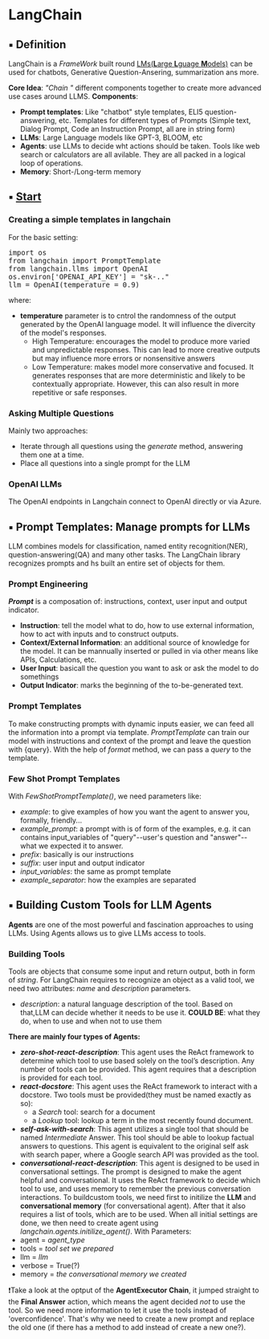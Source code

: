 #   LangChain

##  ▪️ Definition
LangChain is a *FrameWork* built round [LMs(**L**arge **L**guage **M**odels)](https://www.pinecone.io/learn/openai-gen-qa/) can be used for chatbots, Generative Question-Ansering, summarization ans more.

**Core Idea**: *"Chain "* different components together to create more advanced use cases around LLMS.
**Components**: 
  + **Prompt templates**: Like "chatbot" style templates, ELI5 question-answering, etc. Templates for different types of Prompts (Simple text, Dialog Prompt, Code an Instruction Prompt, all are in string form)
  + **LLMs**: Large Language models like GPT-3, BLOOM, etc
  + **Agents**: use LLMs to decide wht actions should be taken. Tools like web search or calculators are all avilable. They are all packed in a logical loop of operations.
  + **Memory**: Short-/Long-term memory
## ▪️ [Start](/Get_Started/Introduction.ipynb)
### Creating a simple templates in langchain
For the basic setting:
<pre>
import os
from langchain import PromptTemplate
from langchain.llms import OpenAI
os.environ['OPENAI_API_KEY'] = "sk-.."
llm = OpenAI(temperature = 0.9)
</pre>

where: 
+ **temperature** parameter is to cntrol the randomness of the output generated by the OpenAI language model. It will influence the divercity of the model's responses.
  * High Temperature: encourages the model to produce more varied and unpredictable responses. This can lead to more creative outputs but may influence more errors or nonsensitive answers
  * Low Temperature: makes model more conservative and focused. It generates responses that are more deterministic and likely to be contextually appropriate. However, this can also result in more repetitive or safe responses.
### Asking Multiple Questions
Mainly two approaches:
  + Iterate through all questions using the *generate* method, answering them one at a time.
  + Place all questions into a single prompt for the LLM

### OpenAI LLMs
The OpenAI endpoints in Langchain connect to OpenAI directly or via Azure.
## ▪️ Prompt Templates: Manage prompts for LLMs
LLM combines models for classification, named entity recognition(NER), question-answering(QA) and many other tasks. The LangChain library recognizes prompts and hs built an entire set of objects for them. 
### Prompt Engineering
***Prompt*** is a composation of: instructions, context, user input and output indicator.
  + **Instruction**: tell the model what to do, how to use external information, how to act with inputs and to construct outputs.
  + **Context/External Information**: an additional source of knowledge for the model. It can be mannually inserted or pulled in via other means like APIs, Calculations, etc.
  + **User Input**: basicall the question you want to ask or ask the model to do somethings
  + **Output Indicator**: marks the beginning of the to-be-generated text.

### Prompt Templates
To make constructing prompts with dynamic inputs easier, we can feed all the information into a prompt via template.
*PromptTemplate* can train our model with instructions and context of the prompt and leave the question with {query}. With the help of *format* method, we can pass a *query* to the template.

### Few Shot Prompt Templates
With *FewShotPromptTemplate()*, we need parameters like: 
+ *example*: to give examples of how you want the agent to answer you, formally, friendly...
+ *example_prompt*: a prompt with is of form of the examples, e.g. it can contains input_variables of "query"--user's question and "answer"--what we expected it to answer.
+ *prefix*: basically is our instructions
+ *suffix*: user input and output indicator
+ *input_variables*: the same as prompt template
+ *example_separator*: how the examples are separated


## ▪️ Building Custom Tools for LLM Agents

**Agents** are one of the most powerful and fascination approaches to using LLMs. Using Agents allows us to give LLMs access to tools. 
### Building Tools
Tools are objects that consume some input and return output, both in form of *string*. For LangChain requires to recognize an object as a valid tool, we need two attributes: *name* and *description* parameters.
  + *description*:  a natural language description of the tool. Based on that,LLM can decide whether it needs to be use it. **COULD BE**: what they do, when to use and when not to use them 

**There are mainly four types of Agents:**
+ ***zero-shot-react-description***: This agent uses the ReAct framework to determine which tool to use based solely on the tool’s description. Any number of tools can be provided. This agent requires that a description is provided for each tool.
+ ***react-docstore***: This agent uses the ReAct framework to interact with a docstore. Two tools must be provided(they must be named exactly as so): 
    * a *Search* tool: search for a document
    * a *Lookup* tool: lookup a term in the most recently found document. 
+ ***self-ask-with-search***: This agent utilizes a single tool that should be named *Intermediate* Answer. This tool should be able to lookup factual answers to questions. This agent is equivalent to the original self ask with search paper, where a Google search API was provided as the tool.
+ ***conversational-react-description***: This agent is designed to be used in conversational settings. The prompt is designed to make the agent helpful and conversational. It uses the ReAct framework to decide which tool to use, and uses memory to remember the previous conversation interactions.
To buildcustom tools, we need first to initilize the **LLM** and **conversational memory** (for conversational agent). After that it also requires a list of tools, which are to be used. When all initial settings are done, we then need to create  agent using *langchain.agents.initilize_agent()*. With Parameters:
+ agent = *agent_type*
+ tools = *tool set we prepared*
+ llm = *llm*
+ verbose = True(?)
+ memory = *the conversational memory we created*

❗Take a look at the optput of the **AgentExecutor Chain**, it jumped straight to the **Final Answer** action, which means the agent decided *not* to use the tool. So we need more information to let it use the tools instead of 'overconfidence'. That's why we need to create a new prompt and replace the old one (if there has a method to add instead of create a new one?).  

